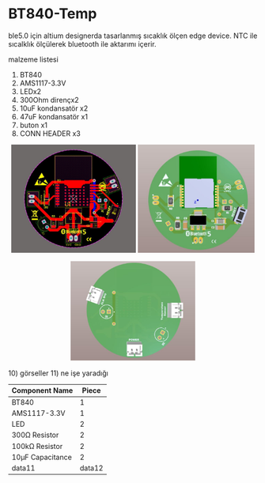 # BT840-Temp

ble5.0 için altium designerda tasarlanmış sıcaklık ölçen edge device. NTC ile sıcalklık ölçülerek bluetooth ile aktarımı içerir.

malzeme listesi
1) BT840
2) AMS1117-3.3V
3) LEDx2
4) 300Ohm dirençx2
5) 10uF kondansatör x2
6) 47uF kondansatör x1
7) buton x1 
8) CONN HEADER x3

<p align="center">
<img src= "https://github.com/semihasci/BT840-Temp/blob/main/Image/photo.JPG" width="50%" height="50%">
<img src= "https://github.com/semihasci/BT840-Temp/blob/main/Image/photo1.JPG" width="47%" height="47%">
<p>
<p align="center" >
<img src= "https://github.com/semihasci/BT840-Temp/blob/main/Image/photo2.JPG" width="50%" height="50%">
<p> 
10) görseller
11) ne işe yaradığı

  
  <table>
   <thead>
      <tr>
         <th>Component Name</th>
         <th>Piece</th>
      </tr>
   </thead>
   <tbody>
      <tr>
         <td>BT840</td>
         <td> 1 </td>
      </tr>
      <tr>
         <td>AMS1117-3.3V</td>
         <td>1</td>
      </tr>
     <tr>
         <td>LED</td>
         <td>2</td>
      </tr>
     <tr>
         <td>300Ω Resistor</td>
         <td>2</td>
      </tr>
     <tr>
         <td>100kΩ Resistor</td>
         <td>2</td>
      </tr>
     <tr>
         <td>10μF Capacitance</td>
         <td>2</td>
      </tr>
     <tr>
         <td>data11</td>
         <td>data12</td>
      </tr>
     
   </tbody>
</table>
